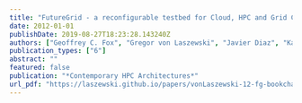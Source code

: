 ```yaml
---
title: "FutureGrid - a reconfigurable testbed for Cloud, HPC and Grid Computing"
date: 2012-01-01
publishDate: 2019-08-27T18:23:28.143240Z
authors: ["Geoffrey C. Fox", "Gregor von Laszewski", "Javier Diaz", "Kate Keahey", "Jose Fortes", "Renato Figueiredo", "Shava Smallen", "Warren Smith", "Andrew Grimshaw"]
publication_types: ["6"]
abstract: ""
featured: false
publication: "*Contemporary HPC Architectures*"
url_pdf: "https://laszewski.github.io/papers/vonLaszewski-12-fg-bookchapter.pdf"
---
```


